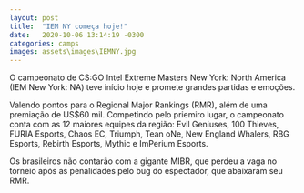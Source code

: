 ```yaml
---
layout: post
title:  "IEM NY começa hoje!"
date:   2020-10-06 13:14:19 -0300
categories: camps
images: assets\images\IEMNY.jpg
---
```


<p>
O campeonato de CS:GO Intel Extreme Masters New York: North America (IEM New York: NA) teve início hoje e promete grandes partidas e emoções.
</p>

<p>
Valendo pontos para o Regional Major Rankings (RMR), além de uma premiação de US$60 mil. Competindo pelo priemiro lugar, o campeonato conta com as 12 maiores equipes da região: Evil Geniuses, 100 Thieves, FURIA Esports, Chaos EC, Triumph, Tean oNe, New England Whalers, RBG Esports, Rebirth Esports, Mythic e ImPerium Esports.
</p>

<p>
Os brasileiros não contarão com a gigante MIBR, que perdeu a vaga no torneio após as penalidades pelo bug do espectador, que abaixaram seu RMR.
</p>

<img src="{{ 'assets\images\IEMNY.jpg' | relative_url }}" alt="">